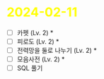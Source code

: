 # <span style="color:yellow">2024-02-11</span>

- [ ] 카펫 (Lv. 2) *
- [ ] 피로도 (Lv. 2) *
- [ ] 전력망을 둘로 나누기 (Lv. 2) *
- [ ] 모음사전 (Lv. 2) *
- [ ] SQL 풀기
